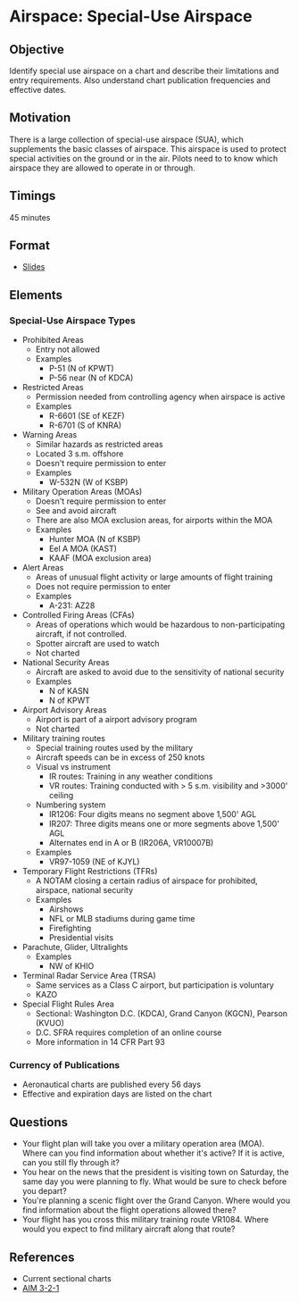 # Airspace: Special-Use Airspace

## Objective

Identify special use airspace on a chart and describe their limitations and entry requirements. Also understand chart publication frequencies and effective dates.

## Motivation

There is a large collection of special-use airspace (SUA), which supplements the basic classes of airspace. This airspace is used to protect special activities on the ground or in the air. Pilots need to to know which airspace they are allowed to operate in or through.

## Timings

45 minutes

## Format

- [Slides](/slides/airspace-4.pdf)

## Elements

### Special-Use Airspace Types

- Prohibited Areas
  - Entry not allowed
  - Examples
    - P-51 (N of KPWT)
    - P-56 near (N of KDCA)
- Restricted Areas
  - Permission needed from controlling agency when airspace is active
  - Examples
    - R-6601 (SE of KEZF)
    - R-6701 (S of KNRA)
- Warning Areas
  - Similar hazards as restricted areas
  - Located 3 s.m. offshore
  - Doesn't require permission to enter
  - Examples
    - W-532N (W of KSBP)
- Military Operation Areas (MOAs)
  - Doesn't require permission to enter
  - See and avoid aircraft
  - There are also MOA exclusion areas, for airports within the MOA
  - Examples
    - Hunter MOA (N of KSBP)
    - Eel A MOA (KAST)
    - KAAF (MOA exclusion area)
- Alert Areas
  - Areas of unusual flight activity or large amounts of flight training
  - Does not require permission to enter
  - Examples
    - A-231: AZ28
- Controlled Firing Areas (CFAs)
  - Areas of operations which would be hazardous to non-participating aircraft, if not controlled.
  - Spotter aircraft are used to watch
  - Not charted
- National Security Areas
  - Aircraft are asked to avoid due to the sensitivity of national security
  - Examples
    - N of KASN
    - N of KPWT
- Airport Advisory Areas
  - Airport is part of a airport advisory program
  - Not charted
- Military training routes
  - Special training routes used by the military
  - Aircraft speeds can be in excess of 250 knots
  - Visual vs instrument
    - IR routes: Training in any weather conditions
    - VR routes: Training conducted with > 5 s.m. visibility and >3000' ceiling
  - Numbering system
    - IR1206: Four digits means no segment above 1,500' AGL
    - IR207: Three digits means one or more segments above 1,500' AGL
    - Alternates end in A or B (IR206A, VR10007B)
  - Examples
    - VR97-1059 (NE of KJYL)
- Temporary Flight Restrictions (TFRs)
  - A NOTAM closing a certain radius of airspace for prohibited, airspace, national security
  - Examples
    - Airshows
    - NFL or MLB stadiums during game time
    - Firefighting
    - Presidential visits
- Parachute, Glider, Ultralights
  - Examples
    - NW of KHIO
- Terminal Radar Service Area (TRSA)
  - Same services as a Class C airport, but participation is voluntary
  - KAZO
- Special Flight Rules Area
  - Sectional: Washington D.C. (KDCA), Grand Canyon (KGCN), Pearson (KVUO)
  - D.C. SFRA requires completion of an online course
  - More information in 14 CFR Part 93

### Currency of Publications

- Aeronautical charts are published every 56 days
- Effective and expiration days are listed on the chart

## Questions

- Your flight plan will take you over a military operation area (MOA). Where can you find information about whether it's active? If it is active, can you still fly through it?
- You hear on the news that the president is visiting town on Saturday, the same day you were planning to fly. What would be sure to check before you depart?
- You're planning a scenic flight over the Grand Canyon. Where would you find information about the flight operations allowed there?
- Your flight has you cross this military training route VR1084. Where would you expect to find military aircraft along that route?

## References

- Current sectional charts
- [AIM 3-2-1](/_references/AIM/3-2-1)
